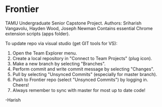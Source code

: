 # Frontier
TAMU Undergraduate Senior Capstone Project. Authors: Sriharish Vangavolu, Hayden Wood, Joseph Newman
Contains essential Chrome extension scripts (apps folder).

To update repo via visual studio (get GIT tools for VS):

1. Open the Team Explorer menu.
2. Create a local repository in "Connect to Team Projects" (plug icon).
3. Make a new branch by selecting "Branches".
4. Perform commit and write commit message by selecting "Changes".
5. Pull by selecting "Unsynced Commits" (especially for master branch).
6. Push to Frontier repo (select "Unsynced Commits") by logging in. Cheers!
7. Always remember to sync with master for most up to date code!

-Harish
